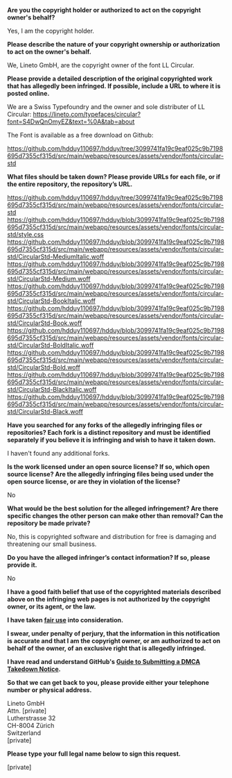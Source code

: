 **Are you the copyright holder or authorized to act on the copyright owner's behalf?**

Yes, I am the copyright holder.

**Please describe the nature of your copyright ownership or authorization to act on the owner's behalf.**

We, Lineto GmbH, are the copyright owner of the font LL Circular.

**Please provide a detailed description of the original copyrighted work that has allegedly been infringed. If possible, include a URL to where it is posted online.**

We are a Swiss Typefoundry and the owner and sole distributer of LL Circular:
https://lineto.com/typefaces/circular?font=S4DwQnOmyEZ&text=%0A&tab=about

The Font is available as a free download on Github:

https://github.com/hdduy110697/hdduy/tree/3099741fa19c9eaf025c9b7198695d7355cf315d/src/main/webapp/resources/assets/vendor/fonts/circular-std

**What files should be taken down? Please provide URLs for each file, or if the entire repository, the repository’s URL.**

https://github.com/hdduy110697/hdduy/tree/3099741fa19c9eaf025c9b7198695d7355cf315d/src/main/webapp/resources/assets/vendor/fonts/circular-std
https://github.com/hdduy110697/hdduy/blob/3099741fa19c9eaf025c9b7198695d7355cf315d/src/main/webapp/resources/assets/vendor/fonts/circular-std/style.css
https://github.com/hdduy110697/hdduy/blob/3099741fa19c9eaf025c9b7198695d7355cf315d/src/main/webapp/resources/assets/vendor/fonts/circular-std/CircularStd-MediumItalic.woff
https://github.com/hdduy110697/hdduy/blob/3099741fa19c9eaf025c9b7198695d7355cf315d/src/main/webapp/resources/assets/vendor/fonts/circular-std/CircularStd-Medium.woff
https://github.com/hdduy110697/hdduy/blob/3099741fa19c9eaf025c9b7198695d7355cf315d/src/main/webapp/resources/assets/vendor/fonts/circular-std/CircularStd-BookItalic.woff
https://github.com/hdduy110697/hdduy/blob/3099741fa19c9eaf025c9b7198695d7355cf315d/src/main/webapp/resources/assets/vendor/fonts/circular-std/CircularStd-Book.woff
https://github.com/hdduy110697/hdduy/blob/3099741fa19c9eaf025c9b7198695d7355cf315d/src/main/webapp/resources/assets/vendor/fonts/circular-std/CircularStd-BoldItalic.woff
https://github.com/hdduy110697/hdduy/blob/3099741fa19c9eaf025c9b7198695d7355cf315d/src/main/webapp/resources/assets/vendor/fonts/circular-std/CircularStd-Bold.woff
https://github.com/hdduy110697/hdduy/blob/3099741fa19c9eaf025c9b7198695d7355cf315d/src/main/webapp/resources/assets/vendor/fonts/circular-std/CircularStd-BlackItalic.woff
https://github.com/hdduy110697/hdduy/blob/3099741fa19c9eaf025c9b7198695d7355cf315d/src/main/webapp/resources/assets/vendor/fonts/circular-std/CircularStd-Black.woff

**Have you searched for any forks of the allegedly infringing files or repositories? Each fork is a distinct repository and must be identified separately if you believe it is infringing and wish to have it taken down.**

I haven't found any additional forks.

**Is the work licensed under an open source license? If so, which open source license? Are the allegedly infringing files being used under the open source license, or are they in violation of the license?**

No

**What would be the best solution for the alleged infringement? Are there specific changes the other person can make other than removal? Can the repository be made private?**

No, this is copyrighted software and distribution for free is damaging and threatening our small business.

**Do you have the alleged infringer’s contact information? If so, please provide it.**

No

**I have a good faith belief that use of the copyrighted materials described above on the infringing web pages is not authorized by the copyright owner, or its agent, or the law.**

**I have taken <a href="https://www.lumendatabase.org/topics/22">fair use</a> into consideration.**

**I swear, under penalty of perjury, that the information in this notification is accurate and that I am the copyright owner, or am authorized to act on behalf of the owner, of an exclusive right that is allegedly infringed.**

**I have read and understand GitHub's <a href="https://docs.github.com/articles/guide-to-submitting-a-dmca-takedown-notice/">Guide to Submitting a DMCA Takedown Notice</a>.**

**So that we can get back to you, please provide either your telephone number or physical address.**

Lineto GmbH  
Attn. [private]  
Lutherstrasse 32  
CH-8004 Zürich  
Switzerland  
[private]  

**Please type your full legal name below to sign this request.**

[private]  

